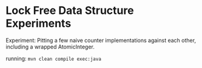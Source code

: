 Lock Free Data Structure Experiments
====================================

Experiment: Pitting a few naive counter implementations against each other, including a wrapped AtomicInteger.

running: `mvn clean compile exec:java`
